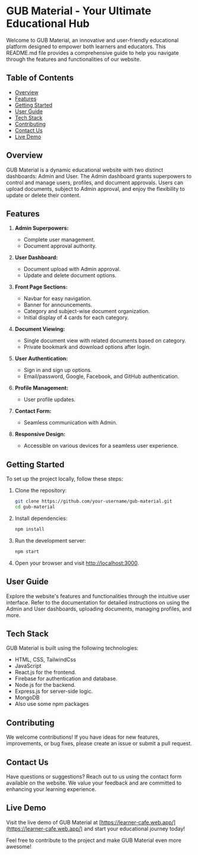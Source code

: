 # GUB Material - Your Ultimate Educational Hub

Welcome to GUB Material, an innovative and user-friendly educational platform designed to empower both learners and educators. This README.md file provides a comprehensive guide to help you navigate through the features and functionalities of our website.

## Table of Contents
- [Overview](#overview)
- [Features](#features)
- [Getting Started](#getting-started)
- [User Guide](#user-guide)
- [Tech Stack](#tech-stack)
- [Contributing](#contributing)
- [Contact Us](#contact-us)
- [Live Demo](#live-demo)

## Overview

GUB Material is a dynamic educational website with two distinct dashboards: Admin and User. The Admin dashboard grants superpowers to control and manage users, profiles, and document approvals. Users can upload documents, subject to Admin approval, and enjoy the flexibility to update or delete their content.

## Features

1. **Admin Superpowers:**
   - Complete user management.
   - Document approval authority.

2. **User Dashboard:**
   - Document upload with Admin approval.
   - Update and delete document options.

3. **Front Page Sections:**
   - Navbar for easy navigation.
   - Banner for announcements.
   - Category and subject-wise document organization.
   - Initial display of 4 cards for each category.

4. **Document Viewing:**
   - Single document view with related documents based on category.
   - Private bookmark and download options after login.

5. **User Authentication:**
   - Sign in and sign up options.
   - Email/password, Google, Facebook, and GitHub authentication.

6. **Profile Management:**
   - User profile updates.

7. **Contact Form:**
   - Seamless communication with Admin.

8. **Responsive Design:**
   - Accessible on various devices for a seamless user experience.

## Getting Started

To set up the project locally, follow these steps:

1. Clone the repository:

   ```bash
   git clone https://github.com/your-username/gub-material.git
   cd gub-material
   ```

2. Install dependencies:

   ```bash
   npm install
   ```

3. Run the development server:

   ```bash
   npm start
   ```

4. Open your browser and visit [http://localhost:3000](http://localhost:3000).

## User Guide

Explore the website's features and functionalities through the intuitive user interface. Refer to the documentation for detailed instructions on using the Admin and User dashboards, uploading documents, managing profiles, and more.

## Tech Stack

GUB Material is built using the following technologies:

- HTML, CSS, TailwindCss
- JavaScript
- React.js for the frontend.
- Firebase for authentication and database.
- Node.js for the backend.
- Express.js for server-side logic.
- MongoDB
- Also use some npm packages


## Contributing

We welcome contributions! If you have ideas for new features, improvements, or bug fixes, please create an issue or submit a pull request.

## Contact Us

Have questions or suggestions? Reach out to us using the contact form available on the website. We value your feedback and are committed to enhancing your learning experience.

## Live Demo

Visit the live demo of GUB Material at [https://learner-cafe.web.app/](https://learner-cafe.web.app/) and start your educational journey today!

Feel free to contribute to the project and make GUB Material even more awesome!